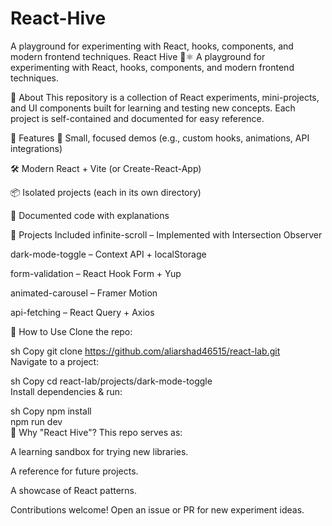 # React-Hive
A playground for experimenting with React, hooks, components, and modern frontend techniques.
React Hive 🧪⚛️
A playground for experimenting with React, hooks, components, and modern frontend techniques.

🔹 About
This repository is a collection of React experiments, mini-projects, and UI components built for learning and testing new concepts. Each project is self-contained and documented for easy reference.

🔹 Features
🧪 Small, focused demos (e.g., custom hooks, animations, API integrations)

🛠️ Modern React + Vite (or Create-React-App)

📦 Isolated projects (each in its own directory)

📝 Documented code with explanations

🔹 Projects Included
infinite-scroll – Implemented with Intersection Observer

dark-mode-toggle – Context API + localStorage

form-validation – React Hook Form + Yup

animated-carousel – Framer Motion

api-fetching – React Query + Axios

🔹 How to Use
Clone the repo:

sh
Copy
git clone https://github.com/aliarshad46515/react-lab.git  
Navigate to a project:

sh
Copy
cd react-lab/projects/dark-mode-toggle  
Install dependencies & run:

sh
Copy
npm install  
npm run dev  
🔹 Why "React Hive"?
This repo serves as:

A learning sandbox for trying new libraries.

A reference for future projects.

A showcase of React patterns.

Contributions welcome! Open an issue or PR for new experiment ideas.
